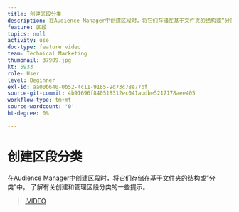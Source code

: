 ```yaml
---
title: 创建区段分类
description: 在Audience Manager中创建区段时，将它们存储在基于文件夹的结构或“分类”中。 了解有关创建和管理区段分类的一些提示。
feature: 区段
topics: null
activity: use
doc-type: feature video
team: Technical Marketing
thumbnail: 37909.jpg
kt: 5933
role: User
level: Beginner
exl-id: aa00b640-0b52-4c11-9165-9d73c78e77bf
source-git-commit: 4b91696f840518312ec041abdbe5217178aee405
workflow-type: tm+mt
source-wordcount: '0'
ht-degree: 0%

---
```


# 创建区段分类

在Audience Manager中创建区段时，将它们存储在基于文件夹的结构或“分类”中。 了解有关创建和管理区段分类的一些提示。

>[!VIDEO](https://video.tv.adobe.com/v/37909/?quality=12&learn=on)
